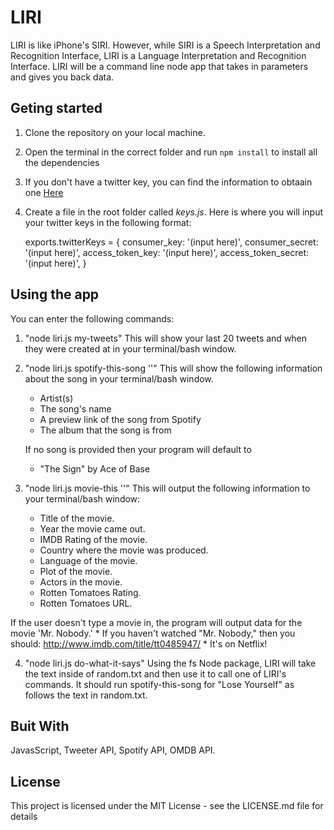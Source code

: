 # LIRI 

LIRI is like iPhone's SIRI. However, while SIRI is a Speech Interpretation and Recognition Interface, LIRI is a Language Interpretation and Recognition Interface. LIRI will be a command line node app that takes in parameters and gives you back data.


## Geting started

1. Clone the repository on your local machine.
2. Open the terminal in the correct folder and run `npm install` to install all the dependencies
3. If you don't have a twitter key, you can find the information to obtaain one [Here](https://dev.twitter.com/oauth/overview)
4. Create a file in the root folder called *keys.js*. Here is where you will input your twitter keys in the following format:

   exports.twitterKeys = {
     consumer_key: '(input here)',
     consumer_secret: '(input here)',
     access_token_key: '(input here)',
     access_token_secret: '(input here)',
   }

## Using the app

You can enter the following commands:

1. "node liri.js my-tweets"
This will show your last 20 tweets and when they were created at in your terminal/bash window.

2. "node liri.js spotify-this-song '<song name here>'"
This will show the following information about the song in your terminal/bash window.
   * Artist(s)
   * The song's name
   * A preview link of the song from Spotify
   * The album that the song is from

   If no song is provided then your program will default to
   * "The Sign" by Ace of Base

3. "node liri.js movie-this '<movie name here>'"
This will output the following information to your terminal/bash window:

    * Title of the movie.
    * Year the movie came out.
    * IMDB Rating of the movie.
    * Country where the movie was produced.
    * Language of the movie.
    * Plot of the movie.
    * Actors in the movie.
    * Rotten Tomatoes Rating.
    * Rotten Tomatoes URL.

If the user doesn't type a movie in, the program will output data for the movie 'Mr. Nobody.'
    * If you haven't watched "Mr. Nobody," then you should: http://www.imdb.com/title/tt0485947/
    * It's on Netflix!

4. "node liri.js do-what-it-says"
Using the fs Node package, LIRI will take the text inside of random.txt and then use it to call one of LIRI's commands.
It should run spotify-this-song for "Lose Yourself" as follows the text in random.txt.

## Buit With
JavasScript, Tweeter API, Spotify API, OMDB API.

## License
This project is licensed under the MIT License - see the LICENSE.md file for details

